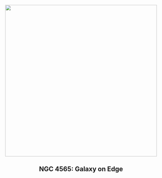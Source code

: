 
<p align="center"><img src="https://apod.nasa.gov/apod/image/2406/278_lorand_fenyes_ngc4565_1024.jpg" width="500" height="500"></p>
<h2 align="center"> NGC 4565: Galaxy on Edge </h2>

